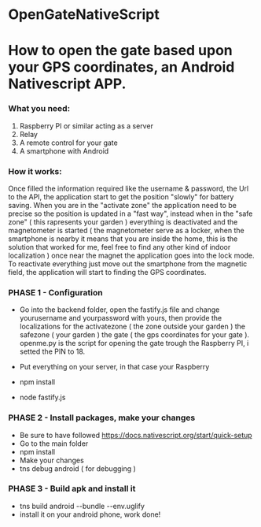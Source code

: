 # OpenGateNativeScript

# How to open the gate based upon your GPS coordinates, an Android Nativescript APP.

### What you need:

1) Raspberry PI or similar acting as a server 
2) Relay
3) A remote control for your gate
4) A smartphone with Android

### How it works:

Once filled the information required like the username & password, the Url to the API, the application start to get the position "slowly" for battery saving. When you are in the "activate zone" the application need to be precise so the position is updated in a "fast way", instead when in the "safe zone" ( this rapresents your garden ) everything is deactivated and the magnetometer is started ( the magnetometer serve as a locker, when the smartphone is nearby it means that you are inside the home, this is the solution that worked for me, feel free to find any other kind of indoor localization ) once near the magnet the application goes into the lock mode. To reactivate everything just move out the smartphone from the magnetic field, the application will start to finding the GPS coordinates.

### PHASE 1 - Configuration

- Go into the backend folder, open the fastify.js file and change yourusername and yourpassword with yours, then provide the localizations for the activatezone ( the zone outside your garden ) the safezone ( your garden ) the gate ( the gps coordinates for your gate ). openme.py is the script for opening the gate trough the Raspberry PI, i setted the PIN to 18. 

- Put everything on your server, in that case your Raspberry
- npm install
- node fastify.js

### PHASE 2 - Install packages, make your changes

- Be sure to have followed https://docs.nativescript.org/start/quick-setup
- Go to the main folder
- npm install 
- Make your changes
- tns debug android ( for debugging )

### PHASE 3 - Build apk and install it

- tns build android --bundle --env.uglify
- install it on your android phone, work done!


 
